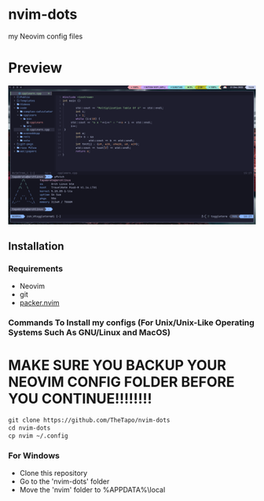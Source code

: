 # nvim-dots
my Neovim config files 
# Preview
![screenshot](assets/screenshot.png) 
## Installation
### Requirements
- Neovim
- git
- [packer.nvim](https://github.com/wbthomason/packer.nvim)
### Commands To Install my configs (For Unix/Unix-Like Operating Systems Such As GNU/Linux and MacOS)
# MAKE SURE YOU BACKUP YOUR NEOVIM CONFIG FOLDER BEFORE YOU CONTINUE!!!!!!!!
```
git clone https://github.com/TheTapo/nvim-dots
cd nvim-dots
cp nvim ~/.config
```
### For Windows
- Clone this repository
- Go to the 'nvim-dots' folder
- Move the 'nvim' folder to %APPDATA%\local

